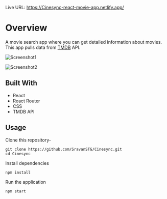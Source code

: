 Live URL: https://Cinesync-react-movie-app.netlify.app/

# Overview

A movie search app where you can get detailed information about movies. This app pulls data from [TMDB](https://developers.themoviedb.org/3/getting-started/introduction) API.

![Screenshot1](https://user-images.githubusercontent.com/53626426/182023378-c11f6fe2-b218-46cd-9449-86bbba615f0a.png)

![Screenshot2](https://user-images.githubusercontent.com/53626426/182023583-a594f6ec-3857-45b2-b37e-0bed8e69621e.png)

## Built With

- React
- React Router
- CSS
- TMDB API

## Usage

Clone this repository-

```
git clone https://github.com/SravanSTG/Cinesync.git
cd Cinesync
```

Install dependencies

```
npm install
```

Run the application

```
npm start
```
